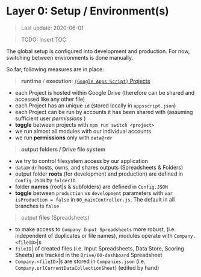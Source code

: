 # Layer 0: Setup / Environment(s)

> Last update: 2020-06-01

> TODO: Insert TOC

The global setup is configured into development and production. For now, switching between environments is done manually.

So far, following measures are in place:

> **runtime** / **execution**: [`(Google Apps Script)` Projects](https://script.google.com/home/my)

+ each Project is hosted within Google Drive (therefore can be shared and accessed like any other file)
+ each Project has an unique `id` (stored locally in `appsscript.json`)
+ each Project can be run by accounts it has been shared with (assuming sufficient user *permissions* )
+ **toggle** between projects with `npm run switch <project>`
+ we run almost all modules with our individual accounts
+ we run **permissions** only with `data@rdr`

> **output folders / Drive file system**

+ we try to control filesystem access by our application
+ `data@rdr` hosts, owns, and shares outputs (Spreadsheets & Folders)
+ output folder **roots** (for development and production) are defined in `Config.JSON` by `folderID`
+ folder **names** (root|s & subfolders) are defined in `Config.JSON`
+ **toggle** between `production` vs `development` parameters with `var isProduction = false` in `00_mainController.js`. The default in all branches is `false`

> output **files** (Spreadsheets)

+ to make access to `Company Input Spreadsheets` more robust, (i.e. independent of duplicates or file names), modules operate with `Company.<fileID>`|s
+ `fileID`| of created files (i.e. Input Spreadsheets, Data Store, Scoring Sheets) are tracked in the `Drive/00-dashboard` Spreadsheet
+ `Company.<fileID>`|s are stored in `Companies.json` (i.e. `Company.urlCurrentDataCollectionSheet`) (edited by hand)
